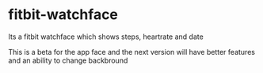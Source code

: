 # fitbit-watchface
Its a fitbit watchface which shows steps, heartrate and date


This is a beta for the app face and the next version will have better features and an ability to change backbround
